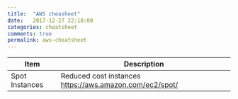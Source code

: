 ```yaml
---
title:  "AWS cheasheet"
date:   2017-12-27 22:18:00
categories: cheatsheet
comments: true
permalink: aws-cheatsheet
---
```


| Item           | Description                              |
| -------------- | ---------------------------------------- |
| Spot Instances | Reduced cost instances https://aws.amazon.com/ec2/spot/ |

